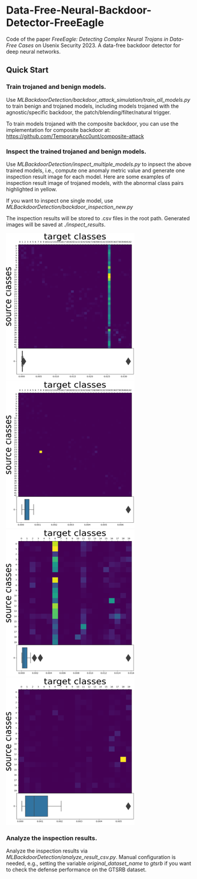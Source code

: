 # Data-Free-Neural-Backdoor-Detector-FreeEagle
Code of the paper *FreeEagle: Detecting Complex Neural Trojans in Data-Free Cases* on Usenix Security 2023.
A data-free backdoor detector for deep neural networks.

## Quick Start
### Train trojaned and benign models.

Use *MLBackdoorDetection/backdoor_attack_simulation/train_all_models.py* to train benign and trojaned models, including models trojaned with the agnostic/specific backdoor, the patch/blending/filter/natural trigger.

To train models trojaned with the composite backdoor, you can use the implementation for composite backdoor at: https://github.com/TemporaryAcc0unt/composite-attack

### Inspect the trained trojaned and benign models.
Use *MLBackdoorDetection/inspect_multiple_models.py* to inpsect the above trained models, i.e., compute one anomaly metric value and generate one inspection result image for each model. Here are some examples of inspection result image of trojaned models, with the abnormal class pairs highlighted in yellow.

If you want to inspect one single model, use *MLBackdoorDetection/backdoor_inspection_new.py*

The inspection results will be stored to .csv files in the root path. Generated images will be saved at *./inspect_results*.

<img src=https://github.com/FuChong-cyber/Data-Free-Neural-Backdoor-Detector-FreeEagle/blob/main/MLBackdoorDetection/inspect_results/poisoned_gtsrb_google_net_class-agnostic_targeted%3D34_patched_img-trigger.png width=350 height=400 /><img src=https://github.com/FuChong-cyber/Data-Free-Neural-Backdoor-Detector-FreeEagle/blob/main/MLBackdoorDetection/inspect_results/poisoned_gtsrb_google_net_class-specific_targeted%3D8_sources%3D%5B24%5D_patched_img-trigger.png width=350 height=400 /><img src=https://github.com/FuChong-cyber/Data-Free-Neural-Backdoor-Detector-FreeEagle/blob/main/MLBackdoorDetection/inspect_results/poisoned_imagenet_subset_resnet50_class-agnostic_targeted%3D6_patched_img-trigger.png width=350 height=400 /><img src=https://github.com/FuChong-cyber/Data-Free-Neural-Backdoor-Detector-FreeEagle/blob/main/MLBackdoorDetection/inspect_results/poisoned_imagenet_subset_resnet50_class-specific_targeted%3D18_sources%3D%5B13%5D_patched_img-trigger.png width=350 height=400 />

### Analyze the inspection results.
Analyze the inspection results via *MLBackdoorDetection/analyze_result_csv.py*.
Manual configuration is needed, e.g., setting the variable *original_dataset_name* to *gtsrb* if you want to check the defense performance on the GTSRB dataset.


